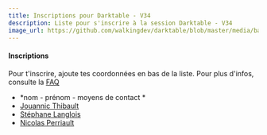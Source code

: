 ```yaml
---
title: Inscriptions pour Darktable - V34
description: Liste pour s'inscrire à la session Darktable - V34
image_url: https://github.com/walkingdev/darktable/blob/master/media/banner-inscription.png?raw=true
---
```


#### Inscriptions

Pour t'inscrire, ajoute tes coordonnées en bas de la liste.
Pour plus d'infos, consulte la [FAQ](http://walkingdev.fr/#walkingdev/darktable/blob/master/v-34/faq.md)

* *nom - prénom - moyens de contact *
* [Jouannic Thibault](mailto:thibault@jouannic.fr)
* [Stéphane Langlois](https://mamot.fr/@pntbr)
* [Nicolas Perriault](https://nicolas.perriault.net)
